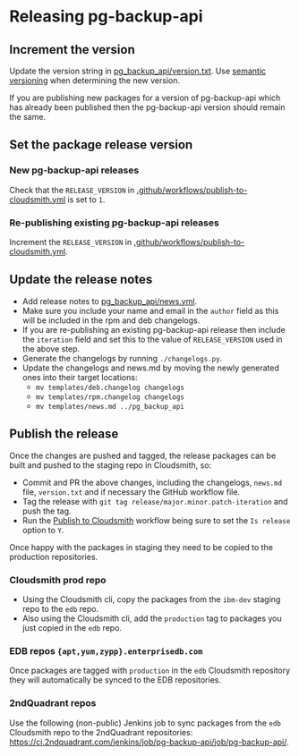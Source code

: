 # Releasing pg-backup-api

## Increment the version

Update the version string in [pg_backup_api/version.txt](../pg_backup_api/version.txt).
Use [semantic versioning](https://semver.org/) when determining the new version.

If you are publishing new packages for a version of pg-backup-api which has already been published then the pg-backup-api version should remain the same.

## Set the package release version

### New pg-backup-api releases

Check that the `RELEASE_VERSION` in [.github/workflows/publish-to-cloudsmith.yml](../.github/workflows/publish-to-cloudsmith.yml) is set to `1`.

### Re-publishing existing pg-backup-api releases

Increment the `RELEASE_VERSION` in [.github/workflows/publish-to-cloudsmith.yml](../.github/workflows/publish-to-cloudsmith.yml).

## Update the release notes

* Add release notes to [pg_backup_api/news.yml](../pg_backup_api/news.yml).
* Make sure you include your name and email in the `author` field as this will be included in the rpm and deb changelogs.
* If you are re-publishing an existing pg-backup-api release then include the `iteration` field and set this to the value of `RELEASE_VERSION` used in the above step.
* Generate the changelogs by running `./changelogs.py`.
* Update the changelogs and news.md by moving the newly generated ones into their target locations:
  * `mv templates/deb.changelog changelogs`
  * `mv templates/rpm.changelog changelogs`
  * `mv templates/news.md ../pg_backup_api`

## Publish the release

Once the changes are pushed and tagged, the release packages can be built and pushed to the staging repo in Cloudsmith, so:

* Commit and PR the above changes, including the changelogs, `news.md` file, `version.txt` and if necessary the GitHub workflow file.
* Tag the release with `git tag release/major.minor.patch-iteration` and push the tag.
* Run the [Publish to Cloudsmith](https://github.com/EnterpriseDB/pg-backup-api/actions/workflows/publish-to-cloudsmith.yml) workflow being sure to set the `Is release` option to `Y`.

Once happy with the packages in staging they need to be copied to the production repositories.

### Cloudsmith prod repo

* Using the Cloudsmith cli, copy the packages from the `ibm-dev` staging repo to the `edb` repo.
* Also using the Cloudsmith cli, add the `production` tag to packages you just copied in the `edb` repo.

### EDB repos `{apt,yum,zypp}.enterprisedb.com`

Once packages are tagged with `production` in the `edb` Cloudsmith repository they will automatically be synced to the EDB repositories.

### 2ndQuadrant repos

Use the following (non-public) Jenkins job to sync packages from the `edb` Cloudsmith repo to the 2ndQuadrant repositories: https://ci.2ndquadrant.com/jenkins/job/pg-backup-api/job/pg-backup-api/.
